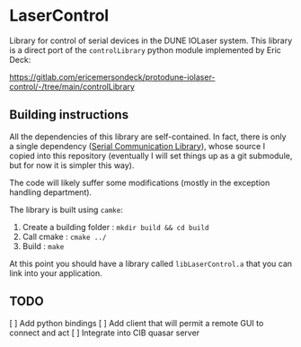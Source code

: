 # LaserControl

Library for control of serial devices in the DUNE IOLaser system. This library is a direct port of the `controlLibrary` python module implemented by Eric Deck:

https://gitlab.com/ericemersondeck/protodune-iolaser-control/-/tree/main/controlLibrary

## Building instructions

All the dependencies of this library are self-contained. In fact, there is only a single dependency ([Serial Communication Library](https://github.com/wjwwood/serial)), whose source I copied into this repository (eventually I will set things up as a git submodule, but for now it is simpler this way).

The code will likely suffer some modifications (mostly in the exception handling department). 

The library is built using `camke`:

1. Create a building folder : `mkdir build && cd build`
2. Call cmake : `cmake ../`
3. Build : `make`

At this point you should have a library called `libLaserControl.a` that you can link into your application.

## TODO

[ ] Add python bindings
[ ] Add client that will permit a remote GUI to connect and act
[ ] Integrate into CIB quasar server
 
